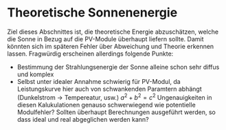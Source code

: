 # Theoretische Sonnenenergie
Ziel dieses Abschnittes ist, die theoretische Energie abzuschätzen, welche die Sonne in Bezug auf die PV-Module überhaupt liefern sollte. Damit könnten sich im späteren Fehler über Abweichung und Theorie erkennen lassen.
Fragwürdig erscheinen allerdings folgende Punkte:

* Bestimmung der Strahlungsenergie der Sonne alleine schon sehr diffus und komplex
* Selbst unter idealer Annahme schwierig für PV-Modul, da Leistungskurve hier auch von schwankenden Paramtern abhängt (Dunkelstrom -> Tempereatur, usw.)
$a^2+b^2=c^2$
Ungenauigkeiten in diesen Kalukulationen genauso schwerwiegend wie potentielle Modulfehler?
Sollten überhaupt Berechnungen ausgeführt werden, so dass ideal und real abgeglichen werden kann? 
